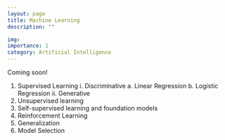 ```yaml
---
layout: page
title: Machine Learning
description: ""

img: 
importance: 1
category: Artificial Intelligence
---
```


Coming soon!
1. Supervised Learning
    i. Discriminative
        a. Linear Regression
        b. Logistic Regression
    ii. Generative
1. Unsupervised learning
2. Self-supervised learning and foundation models
3. Reinforcement Learning
4. Generalization
5. Model Selection
